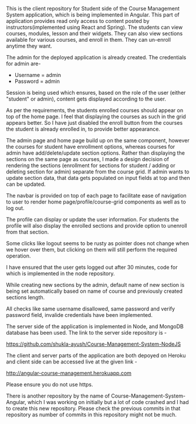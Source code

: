 This is the client repository for Student side of the Course Management System application, which is being implemented in Angular. This part of application provides read only access to content posted by instructors(implemented using React and Spring). The students can view courses, modules, lesson and their widgets. They can also view sections available for various courses, and enroll in them. They can un-enroll anytime they want.

The admin for the deployed application is already created. The credentials for admin are-

- Username = admin
- Password = admin

Session is being used which ensures, based on the role of the user (either "student" or admin), content gets displayed according to the user. 

As per the requirements, the students enrolled courses should appear on top of the home page. I feel that displaying the courses as such in the grid appears better. So I have just disabled the enroll button from the courses the student is already enrolled in, to provide better appearance.

The admin page and home page build up on the same component, however the courses for student have enrollment options, whereas courses for admin have add/delete/update section options. Rather than displaying the sections on the same page as courses, I made a design decision of rendering the sections (enrollment for sections for student / adding or deleting section for admin) separate from the course grid. If admin wants to update section data, that data gets populated on input fields at top and then can be updated.

The navbar is provided on top of each page to facilitate ease of navigation to user to render home page/profile/course-grid components as well as to log out.

The profile can display or update the user information. For students the profile will also display the enrolled sections and provide option to unenroll from that section.

Some clicks like logout seems to be rusty as pointer does not change when we hover over them, but clicking on them will still perform the required operation.

I have ensured that the user gets logged out after 30 minutes, code for which is implemented in the node repository.

While creating new sections by the admin, default name of new section is being set automatically based on name of course and previously created sections length.

All checks like same username disallowed, same password and verify password field, invalide credentials have been implemented.

The server side of the application is implemented in Node, and MongoDB database has been used. The link to the server side repository is -

https://github.com/shukla-ayush/Course-Management-System-NodeJS

The client and server parts of the application are both depoyed on Heroku and client side can be accessed live at the given link - 

http://angular-course-management.herokuapp.com

Please ensure you do not use https.

There is another repository by the name of Course-Management-System-Angular, which I was working on initially but a lot of code crashed and I had to create this new repository. Please check the previous commits in that repository as number of commits in this repository might not be much.
